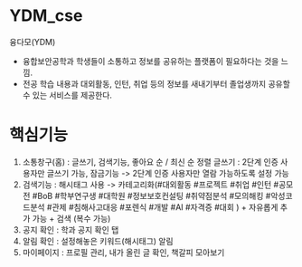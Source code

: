 # YDM_cse
융다모(YDM)


* 융합보안공학과 학생들이 소통하고 정보를 공유하는 플랫폼이 필요하다는 것을 느낌.
* 전공 학습 내용과 대외활동, 인턴, 취업 등의 정보를 새내기부터 졸업생까지 공유할 수 있는 서비스를 제공한다.



# 핵심기능
1. 소통창구(홈) : 글쓰기, 검색기능, 좋아요 순 / 최신 순 정렬
  글쓰기 : 2단계 인증 사용자만 글쓰기 가능, 잠금기능 -> 2단계 인증 사용자만 열람 가능하도록 설정 가능
2. 검색기능 : 해시태그 사용 -> 카테고리화(#대외활동 #프로젝트 #취업 #인턴 #공모전 #BoB #학부연구생 #대학원 #정보보호컨설팅 #취약점분석 #모의해킹 #악성코드분석 #관제 #침해사고대응 #포렌식 #개발 #AI #자격증 #대회 )  + 자유롭게 추가 가능 + 검색 (복수 가능)
3. 공지 확인 : 학과 공지 확인 탭
4. 알림 확인 : 설정해놓은 키워드(해시태그) 알림
5. 마이페이지 : 프로필 관리, 내가 올린 글 확인, 책갈피 모아보기
